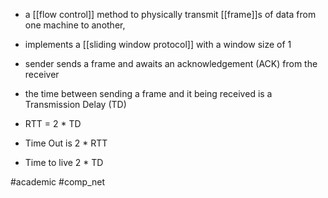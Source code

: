 - a [[flow control]] method to physically transmit [[frame]]s of data from one machine to another,
- implements a [[sliding window protocol]] with a window size of 1

- sender sends a frame and awaits an acknowledgement (ACK) from the receiver
- the time between sending a frame and it being received is a Transmission Delay (TD)
-  RTT = 2 * TD
- Time Out is 2 * RTT
- Time to live 2 * TD


#academic #comp_net 